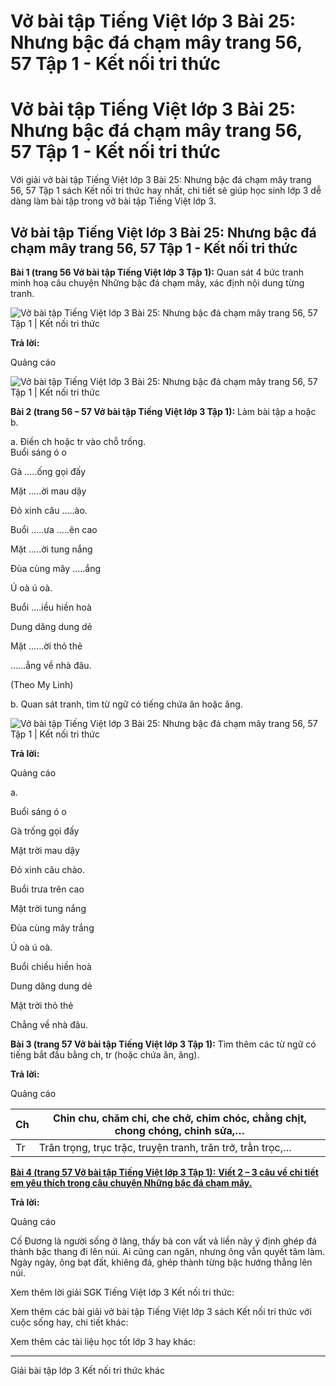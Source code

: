 # Vở bài tập Tiếng Việt lớp 3 Bài 25: Nhưng bậc đá chạm mây trang 56, 57 Tập 1 - Kết nối tri thức

# Vở bài tập Tiếng Việt lớp 3 Bài 25: Nhưng bậc đá chạm mây trang 56, 57 Tập 1 - Kết nối tri thức

Với giải vở bài tập Tiếng Việt lớp 3 Bài 25: Nhưng bậc đá chạm mây trang 56, 57 Tập 1 sách Kết nối tri thức hay nhất, chi tiết sẽ giúp học sinh lớp 3 dễ dàng làm bài tập trong vở bài tập Tiếng Việt lớp 3.

## Vở bài tập Tiếng Việt lớp 3 Bài 25: Nhưng bậc đá chạm mây trang 56, 57 Tập 1 - Kết nối tri thức

**Bài 1 (trang 56 Vở bài tập Tiếng Việt lớp 3 Tập 1):** Quan sát 4 bức tranh minh hoạ câu chuyện Những bậc đá chạm mây, xác định nội dung từng tranh.

![Vở bài tập Tiếng Việt lớp 3 Bài 25: Nhưng bậc đá chạm mây trang 56, 57 Tập 1 | Kết nối tri thức](https://vietjack.com/vbt-tieng-viet-3-kn/images/bai-25-nhung-bac-da-cham-may-142528.PNG)

**Trả lời:**

Quảng cáo

![Vở bài tập Tiếng Việt lớp 3 Bài 25: Nhưng bậc đá chạm mây trang 56, 57 Tập 1 | Kết nối tri thức](https://vietjack.com/vbt-tieng-viet-3-kn/images/bai-25-nhung-bac-da-cham-may-142529.PNG)

**Bài 2 (trang 56 – 57 Vở bài tập Tiếng Việt lớp 3 Tập 1):** Làm bài tập a hoặc b.

a. Điền ch hoặc tr vào chỗ trống.  
Buổi sáng ó o

Gà .....ống gọi đấy

Mặt .....ời mau dậy

Đỏ xinh câu .....ào.

Buổi .....ưa .....ên cao

Mặt .....ời tung nắng

Đùa cùng mây .....ắng

Ú οà ú οà.

Buổi ....iều hiền hoà

Dung dăng dung dẻ

Mặt ......ời thỏ thẻ

……ẳng về nhà đâu.

(Theo My Linh)

b. Quan sát tranh, tìm từ ngữ có tiếng chứa ăn hoặc ăng.

![Vở bài tập Tiếng Việt lớp 3 Bài 25: Nhưng bậc đá chạm mây trang 56, 57 Tập 1 | Kết nối tri thức](https://vietjack.com/vbt-tieng-viet-3-kn/images/bai-25-nhung-bac-da-cham-may-142530.PNG)

**Trả lời:**

Quảng cáo

a.

Buổi sáng ó o

Gà trống gọi đấy

Mặt trời mau dậy

Đỏ xinh câu chào.

Buổi trưa trên cao

Mặt trời tung nắng

Đùa cùng mây trắng

Ú οà ú οà.

Buổi chiều hiền hoà

Dung dăng dung dẻ

Mặt trời thỏ thẻ

Chẳng về nhà đâu.

**Bài 3 (trang 57 Vở bài tập Tiếng Việt lớp 3 Tập 1):** Tìm thêm các từ ngữ có tiếng bắt đầu bằng ch, tr (hoặc chứa ăn, ăng).

**Trả lời:**

Quảng cáo

Ch | Chỉn chu, chăm chỉ, che chở, chim chóc, chằng chịt, chong chóng, chỉnh sửa,…  
---|---  
Tr  | Trân trọng, trục trặc, truyện tranh, trăn trở, trằn trọc,…  
  
[**Bài 4 (trang 57 Vở bài tập Tiếng Việt lớp 3 Tập 1):** **Viết 2 – 3 câu về chi tiết em yêu thích trong câu chuyện Những bậc đá chạm mây.**](https://vietjack.com/vbt-tieng-viet-3-kn/viet-2-3-cau-ve-chi-tiet-em-yeu-thich-trong-cau-chuyen-nhung-bac-da-cham-may-vm.jsp)

**Trả lời:**

Quảng cáo

Cố Đương là người sống ở làng, thấy bà con vất vả liền nảy ý định ghép đá thành bậc thang đi lên núi. Ai cũng can ngăn, nhưng ông vẫn quyết tâm làm. Ngày ngày, ông bạt đất, khiêng đá, ghép thành từng bậc hướng thẳng lên núi. 

Xem thêm lời giải SGK Tiếng Việt lớp 3 Kết nối tri thức:

Xem thêm các bài giải vở bài tập Tiếng Việt lớp 3 sách Kết nối tri thức với cuộc sống hay, chi tiết khác:

Xem thêm các tài liệu học tốt lớp 3 hay khác:

* * *

Giải bài tập lớp 3 Kết nối tri thức khác
